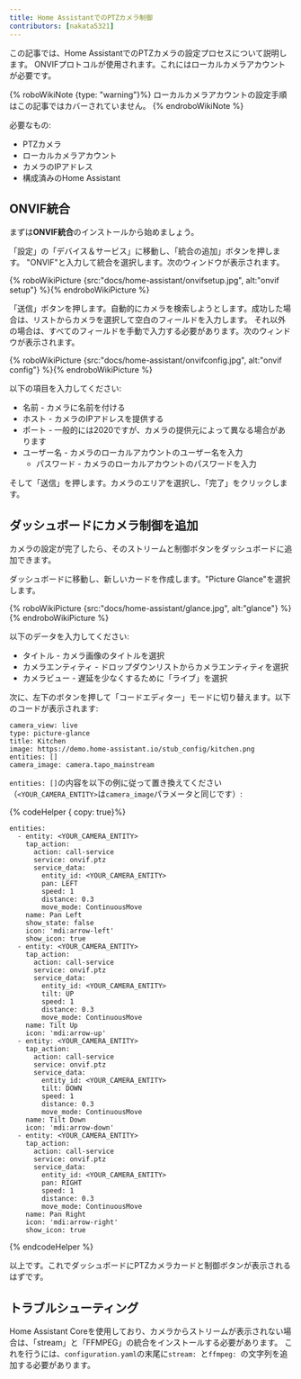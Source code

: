 ```yaml
---
title: Home AssistantでのPTZカメラ制御
contributors: [nakata5321]
---
```


この記事では、Home AssistantでのPTZカメラの設定プロセスについて説明します。
ONVIFプロトコルが使用されます。これにはローカルカメラアカウントが必要です。

{% roboWikiNote {type: "warning"}%} ローカルカメラアカウントの設定手順はこの記事ではカバーされていません。
{% endroboWikiNote %}

必要なもの:
- PTZカメラ
- ローカルカメラアカウント
- カメラのIPアドレス
- 構成済みのHome Assistant

## ONVIF統合

まずは**ONVIF統合**のインストールから始めましょう。

「設定」の「デバイス＆サービス」に移動し、「統合の追加」ボタンを押します。
"ONVIF"と入力して統合を選択します。次のウィンドウが表示されます。

{% roboWikiPicture {src:"docs/home-assistant/onvifsetup.jpg", alt:"onvif setup"} %}{% endroboWikiPicture %}

「送信」ボタンを押します。自動的にカメラを検索しようとします。成功した場合は、リストからカメラを選択して空白のフィールドを入力します。
それ以外の場合は、すべてのフィールドを手動で入力する必要があります。次のウィンドウが表示されます。

{% roboWikiPicture {src:"docs/home-assistant/onvifconfig.jpg", alt:"onvif config"} %}{% endroboWikiPicture %}

以下の項目を入力してください:
- 名前 - カメラに名前を付ける
- ホスト - カメラのIPアドレスを提供する
- ポート - 一般的には2020ですが、カメラの提供元によって異なる場合があります
- ユーザー名 - カメラのローカルアカウントのユーザー名を入力
  - パスワード - カメラのローカルアカウントのパスワードを入力

そして「送信」を押します。カメラのエリアを選択し、「完了」をクリックします。

## ダッシュボードにカメラ制御を追加

カメラの設定が完了したら、そのストリームと制御ボタンをダッシュボードに追加できます。

ダッシュボードに移動し、新しいカードを作成します。"Picture Glance"を選択します。

{% roboWikiPicture {src:"docs/home-assistant/glance.jpg", alt:"glance"} %}{% endroboWikiPicture %}

以下のデータを入力してください:
- タイトル - カメラ画像のタイトルを選択
- カメラエンティティ - ドロップダウンリストからカメラエンティティを選択
- カメラビュー - 遅延を少なくするために「ライブ」を選択

次に、左下のボタンを押して「コードエディター」モードに切り替えます。以下のコードが表示されます:
```shell
camera_view: live
type: picture-glance
title: Kitchen
image: https://demo.home-assistant.io/stub_config/kitchen.png
entities: []
camera_image: camera.tapo_mainstream
```

`entities: []`の内容を以下の例に従って置き換えてください（`<YOUR_CAMERA_ENTITY>`は`camera_image`パラメータと同じです）:

{% codeHelper { copy: true}%}

```
entities:
  - entity: <YOUR_CAMERA_ENTITY>
    tap_action:
      action: call-service
      service: onvif.ptz
      service_data:
        entity_id: <YOUR_CAMERA_ENTITY>
        pan: LEFT
        speed: 1
        distance: 0.3
        move_mode: ContinuousMove
    name: Pan Left
    show_state: false
    icon: 'mdi:arrow-left'
    show_icon: true
  - entity: <YOUR_CAMERA_ENTITY>
    tap_action:
      action: call-service
      service: onvif.ptz
      service_data:
        entity_id: <YOUR_CAMERA_ENTITY>
        tilt: UP
        speed: 1
        distance: 0.3
        move_mode: ContinuousMove
    name: Tilt Up
    icon: 'mdi:arrow-up'
  - entity: <YOUR_CAMERA_ENTITY>
    tap_action:
      action: call-service
      service: onvif.ptz
      service_data:
        entity_id: <YOUR_CAMERA_ENTITY>
        tilt: DOWN
        speed: 1
        distance: 0.3
        move_mode: ContinuousMove
    name: Tilt Down
    icon: 'mdi:arrow-down'
  - entity: <YOUR_CAMERA_ENTITY>
    tap_action:
      action: call-service
      service: onvif.ptz
      service_data:
        entity_id: <YOUR_CAMERA_ENTITY>
        pan: RIGHT
        speed: 1
        distance: 0.3
        move_mode: ContinuousMove
    name: Pan Right
    icon: 'mdi:arrow-right'
    show_icon: true
```

{% endcodeHelper %}

以上です。これでダッシュボードにPTZカメラカードと制御ボタンが表示されるはずです。

## トラブルシューティング
Home Assistant Coreを使用しており、カメラからストリームが表示されない場合は、「stream」と「FFMPEG」の統合をインストールする必要があります。
これを行うには、`configuration.yaml`の末尾に`stream: `と`ffmpeg: `の文字列を追加する必要があります。